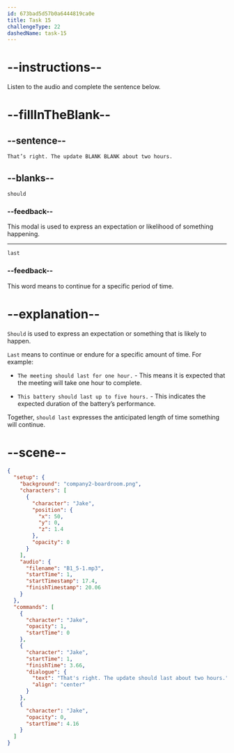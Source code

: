 ```yaml
---
id: 673bad5d57b0a6444819ca0e
title: Task 15
challengeType: 22
dashedName: task-15
---
```

<!-- (Audio) Jake: That’s right. The update should last about two hours. -->

# --instructions--

Listen to the audio and complete the sentence below.

# --fillInTheBlank--

## --sentence--

`That’s right. The update BLANK BLANK about two hours.`

## --blanks--

`should`

### --feedback--

This modal is used to express an expectation or likelihood of something happening.

---

`last`

### --feedback--

This word means to continue for a specific period of time.

# --explanation--

`Should` is used to express an expectation or something that is likely to happen. 

`Last` means to continue or endure for a specific amount of time. For example:

- `The meeting should last for one hour.` - This means it is expected that the meeting will take one hour to complete.

- `This battery should last up to five hours.` - This indicates the expected duration of the battery’s performance.

Together, `should last` expresses the anticipated length of time something will continue.

# --scene--

```json
{
  "setup": {
    "background": "company2-boardroom.png",
    "characters": [
      {
        "character": "Jake",
        "position": {
          "x": 50,
          "y": 0,
          "z": 1.4
        },
        "opacity": 0
      }
    ],
    "audio": {
      "filename": "B1_5-1.mp3",
      "startTime": 1,
      "startTimestamp": 17.4,
      "finishTimestamp": 20.06
    }
  },
  "commands": [
    {
      "character": "Jake",
      "opacity": 1,
      "startTime": 0
    },
    {
      "character": "Jake",
      "startTime": 1,
      "finishTime": 3.66,
      "dialogue": {
        "text": "That's right. The update should last about two hours.",
        "align": "center"
      }
    },
    {
      "character": "Jake",
      "opacity": 0,
      "startTime": 4.16
    }
  ]
}
```
